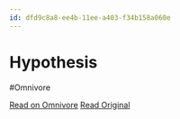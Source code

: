 ```yaml
---
id: dfd9c8a8-ee4b-11ee-a403-f34b158a060e
---
```


# Hypothesis
#Omnivore

[Read on Omnivore](https://omnivore.app/me/hypothesis-18e8d9015b2)
[Read Original](https://hypothes.is/a/3P-F5u5GEe68Yb8fl5AoqQ)

